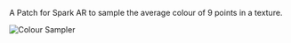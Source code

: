 A Patch for Spark AR to sample the average colour of 9 points in a texture.


![Colour Sampler](https://maxvanleeuwen.com/wp-content/uploads/AreaColourSample_SparkARPatch.jpg)

